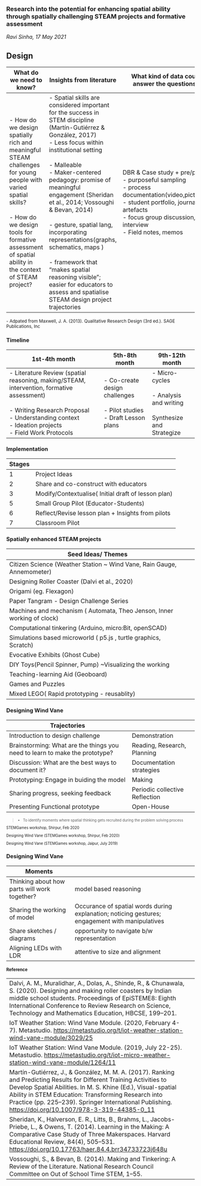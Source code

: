 <style>
.reveal section  {
font-size: 0.75em;
}
.reveal table {
  margin-left: auto;
  margin-right: auto; 
  font-size: 0.75em; 
}

.reveal section > section  {
font-size: 0.65em;

}

.reveal footer {
  padding: 25px;
  font-size: 0.5em;
}

.reveal td, th {
vertical-align: middle; 
text-align: center;
/*  border: 1px solid #999;*/
} 

</style>

### Research into the potential for enhancing spatial ability through spatially challenging STEAM projects and formative assessment<!-- .element: style="color: rgb(255,255,255)" -->
<!-- .slide:  style="position: absolute; width: 60%; right: 0; box-shadow: 0 1px 4px rgba(0,0,0,0.5), 0 5px 25px rgba(0,0,0,0.2); background-color: rgba(0, 0, 0, 0.8); color: #fff; padding: 20px; font-size: 20px; text-align: left"-->
<!-- .slide: data-background="./slides/SR/assets/dodeca.jpeg" -->
_Ravi Sinha, 17 May 2021_ 



## Design<!-- .element: style="color: rgb(255,255,255)" -->
<!-- .slide:  style="position: absolute; width: 70%; right: 0; box-shadow: 0 1px 4px rgba(0,0,0,0.5), 0 5px 25px rgba(0,0,0,0.2); background-color: rgba(0, 0, 0, 0.8); color: #fff; padding: 20px; font-size: 20px; text-align: left"-->
<!-- .slide: data-background="#f8e6f7" -->  

|What do we need to know?|Insights from literature|What kind of data could answer the questions?|Analysis Plan|
|---|---|---|---|
| - How do we design spatially rich and meaningful STEAM challenges for young people with varied spatial skills? <br> <br> - How do we design tools for formative assessment of spatial ability in the context of STEAM project? <!-- .element: class="fragment" data-fragment-index="1"-->| - Spatial skills are considered important for the success in STEM discipline (Martín-Gutiérrez & González, 2017)<br> - Less focus within institutional setting <br><br>- Malleable <br>- Maker-centered pedagogy: promise of meaningful engagement (Sheridan et al., 2014; Vossoughi & Bevan, 2014) <br><br> - gesture, spatial lang, incorporating representations(graphs, schematics, maps ) <br><br>- framework that “makes spatial reasoning visible”;  easier for educators to assess and spatialise STEAM design project trajectories<!-- .element: class="fragment" data-fragment-index="2"-->| DBR & Case study + pre/post <br> - purposeful sampling <br>- process   documentation(video,pictures)<br>- student portfolio, journal, artefacts<br>- focus group discussion, interview<br> - Field notes, memos<!-- .element: class="fragment" data-fragment-index="3"-->| Code creation and refinement( iterative and comparative);<br><br>Quantitative Analysis: (Pre/Post) ; usage of spatial lang.<br><br><!-- .element: class="fragment" data-fragment-index="4"-->|

<small>
- Adpated from Maxwell, J. A. (2013). Qualitative Research Design (3rd ed.). SAGE Publications, Inc 
<small>



## Timeline<!-- .element: style="color: rgb(255,255,255)" -->
<!-- .slide:  style="position: absolute; width: 60%; right: 0; box-shadow: 0 1px 4px rgba(0,0,0,0.5), 0 5px 25px rgba(0,0,0,0.2); background-color: rgba(0, 0, 0, 0.8); color: #fff; padding: 20px; font-size: 20px; text-align: left"-->
<!-- .slide: data-background="#f8e6f7" --> 
|1st-4th month|5th-8th month|9th-12th month|
|---|---|---|
| - Literature Review (spatial reasoning, making/STEAM, intervention, formative assessment)<br> <br> - Writing Research Proposal<br> - Understanding context <br> - Ideation projects <br> - Field Work Protocols<!-- .element: class="fragment" data-fragment-index="1"-->|- Co-create design challenges <br> <br> - Pilot studies <br> - Draft Lesson plans<!-- .element: class="fragment" data-fragment-index="2"-->| - Micro-cycles <br><br>- Analysis and writing <br><br> Synthesize and Strategize <!-- .element: class="fragment" data-fragment-index="3"-->|



## Implementation<!-- .element: style="color: rgb(255,255,255)" -->
<!-- .slide:  style="position: absolute; width: 40%; right: 0; box-shadow: 0 1px 4px rgba(0,0,0,0.5), 0 5px 25px rgba(0,0,0,0.2); background-color: rgba(0, 0, 0, 0.8); color: #fff; padding: 20px; font-size: 20px; text-align: left"-->
<!-- .slide: data-background="./slides/SR/assets/dodeca-2.jpeg" -->
| Stages |  |
|---|---|
|1|Project Ideas|
|2|Share and co-construct with educators|
|3| Modify/Contextualise( Initial draft of lesson plan)|
|5|Small Group Pilot (Educator-Students)|
|6| Reflect/Revise lesson plan + Insights from pilots|
|7|Classroom Pilot|



## Spatially enhanced STEAM projects<!-- .element: style="color: rgb(255,255,255)" -->
<!-- .slide:  style="position: absolute; width: 60%; right: 0; box-shadow: 0 1px 4px rgba(0,0,0,0.5), 0 5px 25px rgba(0,0,0,0.2); background-color: rgba(0, 0, 0, 0.8); color: #fff; padding: 20px; font-size: 20px; text-align: left"-->
<!-- .slide: data-background="./slides/SR/assets/theo.jpeg" -->
|Seed Ideas/ Themes |  |
|---|---|
| Citizen Science (Weather Station ~ Wind Vane, Rain Gauge, Annemometer)||
| Designing Roller Coaster (Dalvi et al., 2020)| |
| Origami (eg. Flexagon) | |
|Paper Tangram - Design Challenge Series||
| Machines and mechanism ( Automata, Theo Jenson, Inner working of clock) | |
| Computational tinkering (Arduino, micro:Bit, openSCAD)||
| Simulations based microworld ( p5.js , turtle graphics, Scratch)  ||
|Evocative Exhibits (Ghost Cube)||
| DIY Toys(Pencil Spinner, Pump) ~Visualizing the working||
| Teaching-learning Aid (Geoboard)||
| Games and Puzzles ||
|Mixed LEGO( Rapid prototyping - reusablity)|



## Designing Wind Vane<!-- .element: style="color: rgb(255,255,255)" -->
<!-- .slide:  style="position: absolute; width: 60%; right: 0; box-shadow: 0 1px 4px rgba(0,0,0,0.5), 0 5px 25px rgba(0,0,0,0.2); background-color: rgba(0, 0, 0, 0.8); color: #fff; padding: 20px; font-size: 20px; text-align: left"-->
<!-- .slide: data-background="./slides/SR/assets/process-vane-1.png" -->
|Trajectories|  |
|---|---|
| Introduction to design challenge| Demonstration|
| Brainstorming: What are the things you need to learn to make the prototype? | Reading, Research, Planning|
| Discussion: What are the best ways to document it?  |  Documentation strategies|
| Prototyping: Engage in buiding the model  | Making |
| Sharing progress,  seeking feedback | Periodic collective Reflection |
| Presenting Functional prototype  | Open-House|

> - To identify moments where  spatial thinking gets recruited during the problem solving process


<!-- .slide:  style="position: absolute; width: 30%; right: 0; box-shadow: 0 1px 4px rgba(0,0,0,0.5), 0 5px 25px rgba(0,0,0,0.2); background-color: rgba(0, 0, 0, 0.8); color: #fff; padding: 20px; font-size: 20px; text-align: left"-->
<!-- .slide: data-background="./slides/SR/assets/metastudio-documentation.png" -->
STEMGames workshop, Shirpur, Feb 2020


<!-- .slide:  style="position: absolute; width: 30%; right: 0; box-shadow: 0 1px 4px rgba(0,0,0,0.5), 0 5px 25px rgba(0,0,0,0.2); background-color: rgba(0, 0, 0, 0.8); color: #fff; padding: 20px; font-size: 20px; text-align: left"-->
<!-- .slide: data-background="./slides/SR/assets/process-vane-1.png" -->
Designing Wind Vane (STEMGames workshop, Shirpur, Feb 2020)


<!-- .slide: data-background="./slides/SR/assets/process-vane-1-1.png" -->


<!-- .slide: data-background="./slides/SR/assets/process-vane-2.png" -->


<!-- .slide: data-background="./slides/SR/assets/process-vane-2-1.png" -->


  <!-- .slide: data-background="./slides/SR/assets/process-vane-3.png" -->


<!-- .slide: data-background="./slides/SR/assets/process-vane-4.png" -->


<!-- .slide: data-background="./slides/SR/assets/process-vane-5.png" -->



<!-- .slide:  style="position: absolute; width: 30%; right: 0; box-shadow: 0 1px 4px rgba(0,0,0,0.5), 0 5px 25px rgba(0,0,0,0.2); background-color: rgba(0, 0, 0, 0.8); color: #fff; padding: 20px; font-size: 20px; text-align: left"-->
Designing Wind Vane (STEMGames workshop, Jaipur, July 2019)

<!-- .slide: data-background="./slides/SR/assets/vane-v2-2.png" -->


<!-- .slide: data-background="./slides/SR/assets/vane-v2-3.png" -->


<!-- .slide: data-background="./slides/SR/assets/vane-v2-4.png" -->


<!-- .slide: data-background="./slides/SR/assets/vane-v2-6.png" -->


<!-- .slide: data-background="./slides/SR/assets/vane-v2-7.png" -->


<!-- .slide: data-background="./slides/SR/assets/vane-v2-8.png" -->


<!-- .slide: data-background="./slides/SR/assets/vane-v2-10.png" -->



## Designing Wind Vane<!-- .element: style="color: rgb(255,255,255)" -->
<!-- .slide:  style="position: absolute; width: 60%; right: 0; box-shadow: 0 1px 4px rgba(0,0,0,0.5), 0 5px 25px rgba(0,0,0,0.2); background-color: rgba(0, 0, 0, 0.8); color: #fff; padding: 20px; font-size: 20px; text-align: left"-->
<!-- .slide: data-background="#f8e6f7" --> 
|Moments|   |
|---|---|
|Thinking about how parts will work together?|model based reasoning|
|Sharing the working of model|  Occurance of spatial words during explanation; noticing gestures; engagement with manipulatives |
| Share sketches / diagrams | opportunity to navigate b/w representation  |
|  Aligning LEDs with LDR  |  attentive to size and alignment|



### Reference<!-- .element: style="color: rgb(255,255,255)" -->
<!-- .slide:  style="position: absolute; width: 40%; right: 0; box-shadow: 0 1px 4px rgba(0,0,0,0.5), 0 5px 25px rgba(0,0,0,0.2); background-color: rgba(0, 0, 0, 0.8); color: #fff; padding: 20px; font-size: 20px; text-align: left"-->
<!-- .slide: data-background="#f8e6f7" --> 
|||
|---|---|
|Dalvi, A. M., Muralidhar, A., Dolas, A., Shinde, R., & Chunawala, S. (2020). Designing and making roller coasters by Indian middle school students. Proceedings of EpiSTEME8: Eighth International Conference to Review Research on Science, Technology and Mathematics Education, HBCSE, 199–201.||
|IoT Weather Station: Wind Vane Module. (2020, February 4-7). Metastudio. https://metastudio.org/t/iot-weather-station-wind-vane-module/3029/25||
|IoT Weather Station: Wind Vane Module. (2019, July 22-25). Metastudio. https://metastudio.org/t/iot-micro-weather-station-wind-vane-module/1264/11||
|Martín-Gutiérrez, J., & González, M. M. A. (2017). Ranking and Predicting Results for Different Training Activities to Develop Spatial Abilities. In M. S. Khine (Ed.), Visual-spatial Ability in STEM Education: Transforming Research into Practice (pp. 225–239). Springer International Publishing. https://doi.org/10.1007/978-3-319-44385-0_11||
|Sheridan, K., Halverson, E. R., Litts, B., Brahms, L., Jacobs-Priebe, L., & Owens, T. (2014). Learning in the Making: A Comparative Case Study of Three Makerspaces. Harvard Educational Review, 84(4), 505–531. https://doi.org/10.17763/haer.84.4.brr34733723j648u||
|Vossoughi, S., & Bevan, B. (2014). Making and Tinkering: A Review of the Literature. National Research Council Committee on Out of School Time STEM, 1–55.||